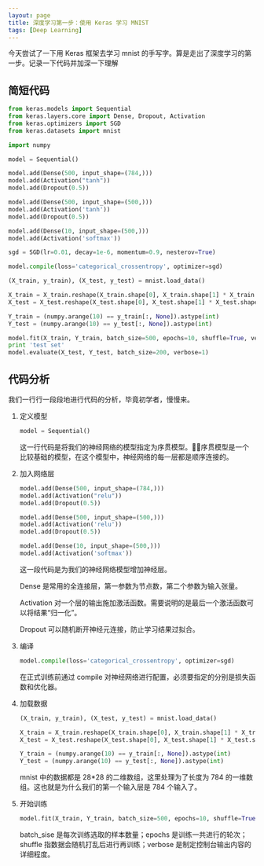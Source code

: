 ```yaml
---
layout: page
title: 深度学习第一步：使用 Keras 学习 MNIST
tags: [Deep Learning]
---
```


今天尝试了一下用 Keras 框架去学习 mnist 的手写字。算是走出了深度学习的第一步。记录一下代码并加深一下理解

## 简短代码

~~~python
from keras.models import Sequential
from keras.layers.core import Dense, Dropout, Activation
from keras.optimizers import SGD
from keras.datasets import mnist

import numpy

model = Sequential()

model.add(Dense(500, input_shape=(784,)))
model.add(Activation("tanh"))
model.add(Dropout(0.5))

model.add(Dense(500, input_shape=(500,)))
model.add(Activation('tanh'))
model.add(Dropout(0.5))

model.add(Dense(10, input_shape=(500,)))
model.add(Activation('softmax'))

sgd = SGD(lr=0.01, decay=1e-6, momentum=0.9, nesterov=True)

model.compile(loss='categorical_crossentropy', optimizer=sgd)

(X_train, y_train), (X_test, y_test) = mnist.load_data()

X_train = X_train.reshape(X_train.shape[0], X_train.shape[1] * X_train.shape[2])
X_test = X_test.reshape(X_test.shape[0], X_test.shape[1] * X_test.shape[2])

Y_train = (numpy.arange(10) == y_train[:, None]).astype(int)
Y_test = (numpy.arange(10) == y_test[:, None]).astype(int)

model.fit(X_train, Y_train, batch_size=500, epochs=10, shuffle=True, verbose=1)
print 'test set'
model.evaluate(X_test, Y_test, batch_size=200, verbose=1)
~~~

## 代码分析
我们一行行一段段地进行代码的分析，毕竟初学者，慢慢来。

1. 定义模型
    ~~~python
    model = Sequential()
    ~~~

    这一行代码是将我们的神经网络的模型指定为序贯模型。序贯模型是一个比较基础的模型，在这个模型中，神经网络的每一层都是顺序连接的。

2. 加入网络层
    ~~~python
   model.add(Dense(500, input_shape=(784,)))
    model.add(Activation("relu"))
    model.add(Dropout(0.5))

    model.add(Dense(500, input_shape=(500,)))
    model.add(Activation('relu'))
    model.add(Dropout(0.5))

    model.add(Dense(10, input_shape=(500,)))
    model.add(Activation('softmax'))
    ~~~
    这一段代码是为我们的神经网络模型增加神经层。

    Dense 是常用的全连接层，第一参数为节点数，第二个参数为输入张量。

    Activation 对一个层的输出施加激活函数。需要说明的是最后一个激活函数可以将结果“归一化”。

    Dropout 可以随机断开神经元连接，防止学习结果过拟合。

3. 编译
    ~~~python
    model.compile(loss='categorical_crossentropy', optimizer=sgd)
    ~~~

    在正式训练前通过 compile 对神经网络进行配置，必须要指定的分别是损失函数和优化器。

4. 加载数据
    ~~~python
    (X_train, y_train), (X_test, y_test) = mnist.load_data()

    X_train = X_train.reshape(X_train.shape[0], X_train.shape[1] * X_train.shape[2])
    X_test = X_test.reshape(X_test.shape[0], X_test.shape[1] * X_test.shape[2])

    Y_train = (numpy.arange(10) == y_train[:, None]).astype(int)
    Y_test = (numpy.arange(10) == y_test[:, None]).astype(int)
    ~~~

    mnist 中的数据都是 28*28 的二维数组，这里处理为了长度为 784 的一维数组。这也就是为什么我们的第一个输入层是 784 个输入了。

5. 开始训练
    ~~~python
    model.fit(X_train, Y_train, batch_size=500, epochs=10, shuffle=True, verbose=1)
    ~~~

    batch_sise 是每次训练选取的样本数量；epochs 是训练一共进行的轮次；shuffle 指数据会随机打乱后进行再训练；verbose 是制定控制台输出内容的详细程度。